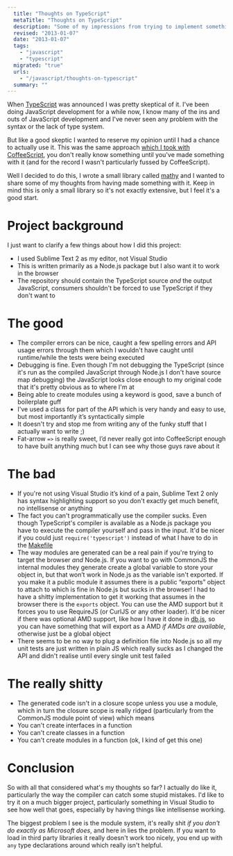 ```yaml
---
  title: "Thoughts on TypeScript"
  metaTitle: "Thoughts on TypeScript"
  description: "Some of my impressions from trying to implement something in TypeScript"
  revised: "2013-01-07"
  date: "2013-01-07"
  tags: 
    - "javascript"
    - "typescript"
  migrated: "true"
  urls: 
    - "/javascript/thoughts-on-typescript"
  summary: ""
---
```

When [TypeScript](http://typescriptlang.org) was announced I was pretty skeptical of it. I've been doing JavaScript development for a while now, I know many of the ins and outs of JavaScript development and I've never seen any problem with the syntax or the lack of type system.

But like a good skeptic I wanted to reserve my opinion until I had a chance to actually use it. This was the same approach [which I took with CoffeeScript](https://www.aaron-powell.com/javascript/postman), you don't really know something until you've made something with it (and for the record I wasn't particularly fussed by CoffeeScript).

Well I decided to do this, I wrote a small library called [mathy](https://github.com/aaronpowell/mathy.js) and I wanted to share some of my thoughts from having made something with it. Keep in mind this is only a small library so it's not exactly extensive, but I feel it's a good start.

# Project background

I just want to clarify a few things about how I did this project:

* I used Sublime Text 2 as my editor, not Visual Studio
* This is written primarily as a Node.js package but I also want it to work in the browser
* The repository should contain the TypeScript source _and_ the output JavaScript, consumers shouldn't be forced to use TypeScript if they don't want to

# The good

* The compiler errors can be nice, caught a few spelling errors and API usage errors through them which I wouldn't have caught until runtime/while the tests were being executed
* Debugging is fine. Even though I'm not debugging the TypeScript (since it's run as the compiled JavaScript through Node.js I don't have source map debugging) the JavaScript looks close enough to my original code that it's pretty obvious as to where I'm at
* Being able to create modules using a keyword is good, save a bunch of boilerplate guff
* I've used a class for part of the API which is very handy and easy to use, but most importantly it’s syntactically simple
* It doesn't try and stop me from writing any of the funky stuff that I actually want to write ;)
* Fat-arrow `=>` is really sweet, I’d never really got into CoffeeScript enough to have built anything much but I can see why those guys rave about it

# The bad

* If you're not using Visual Studio it’s kind of a pain, Sublime Text 2 only has syntax highlighting support so you don't exactly get much benefit, no intellisense or anything
* The fact you can't programmatically use the compiler sucks. Even though TypeScript's compiler is available as a Node.js package you have to execute the compiler yourself and pass in the input. It'd be nicer if you could just `require('typescript')` instead of what I have to do in the [Makefile](https://github.com/aaronpowell/mathy.js/blob/master/Makefile)
* The way modules are generated can be a real pain if you're trying to target the browser _and_ Node.js. If you want to go with CommonJS the internal modules they generate create a global variable to store your object in, but that won’t work in Node.js as the variable isn't exported. If you make it a public module it assumes there is a public “exports” object to attach to which is fine in Node.js but sucks in the browser! I had to have a shitty implementation to get it working that assumes in the browser there is the `exports` object. You can use the AMD support but it forces you to use RequireJS (or CurlJS or any other loader). It'd be nicer if there was optional AMD support, like how I have it done in [db.js](https://github.com/aaronpowell/db.js), so you can have something that will export as a AMD _if AMDs are available_, otherwise just be a global object
* There seems to be no way to plug a definition file into Node.js so all my unit tests are just written in plain JS which really sucks as I changed the API and didn't realise until every single unit test failed

# The really shitty

* The generated code isn't in a closure scope unless you use a module, which in turn the closure scope is really ridged (particularly from the CommonJS module point of view) which means
 * You can't create interfaces in a function
 * You can't create classes in a function
 * You can't create modules in a function (ok, I kind of get this one)

# Conclusion

So with all that considered what's my thoughts so far? I actually do like it, particularly the way the compiler can catch some stupid mistakes. I'd like to try it on a much bigger project, particularly something in Visual Studio to see how well that goes, especially by having things like intellisense working.

The biggest problem I see is the module system, it's really shit _if you don't do exactly as Microsoft does_, and here in lies the problem. If you want to load in third party libraries it really doesn't work too nicely, you end up with `any` type declarations around which really isn't helpful.